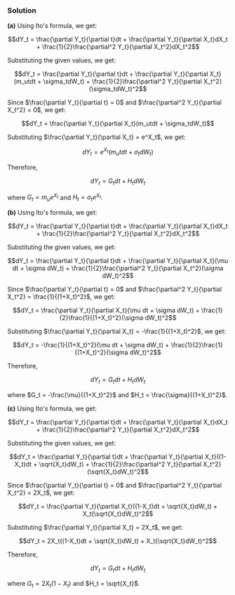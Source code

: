 

### Solution
**(a)** Using Ito's formula, we get:

$$dY_t = \frac{\partial Y_t}{\partial t}dt + \frac{\partial Y_t}{\partial X_t}dX_t + \frac{1}{2}\frac{\partial^2 Y_t}{\partial X_t^2}dX_t^2$$

Substituting the given values, we get:

$$dY_t = \frac{\partial Y_t}{\partial t}dt + \frac{\partial Y_t}{\partial X_t}(m_utdt + \sigma_tdW_t) + \frac{1}{2}\frac{\partial^2 Y_t}{\partial X_t^2}(\sigma_tdW_t)^2$$

Since $\frac{\partial Y_t}{\partial t} = 0$ and $\frac{\partial^2 Y_t}{\partial X_t^2} = 0$, we get:

$$dY_t = \frac{\partial Y_t}{\partial X_t}(m_utdt + \sigma_tdW_t)$$

Substituting $\frac{\partial Y_t}{\partial X_t} = e^X_t$, we get:

$$dY_t = e^{X_t}(m_utdt + \sigma_tdW_t)$$

Therefore,

$$dY_t = G_tdt + H_tdW_t$$

where $G_t = m_ue^{X_t}$ and $H_t= \sigma_te^{X_t}$.

**(b)** Using Ito's formula, we get:

$$dY_t = \frac{\partial Y_t}{\partial t}dt + \frac{\partial Y_t}{\partial X_t}dX_t + \frac{1}{2}\frac{\partial^2 Y_t}{\partial X_t^2}dX_t^2$$

Substituting the given values, we get:

$$dY_t = \frac{\partial Y_t}{\partial t}dt + \frac{\partial Y_t}{\partial X_t}(\mu dt + \sigma dW_t) + \frac{1}{2}\frac{\partial^2 Y_t}{\partial X_t^2}(\sigma dW_t)^2$$

Since $\frac{\partial Y_t}{\partial t} = 0$ and $\frac{\partial^2 Y_t}{\partial X_t^2} = \frac{1}{(1+X_t)^2}$, we get:

$$dY_t = \frac{\partial Y_t}{\partial X_t}(\mu dt + \sigma dW_t) + \frac{1}{2}\frac{1}{(1+X_t)^2}(\sigma dW_t)^2$$

Substituting $\frac{\partial Y_t}{\partial X_t} = -\frac{1}{(1+X_t)^2}$, we get:

$$dY_t = -\frac{1}{(1+X_t)^2}(\mu dt + \sigma dW_t) + \frac{1}{2}\frac{1}{(1+X_t)^2}(\sigma dW_t)^2$$

Therefore,

$$dY_t = G_tdt + H_tdW_t$$

where $G_t = -\frac{\mu}{(1+X_t)^2}$ and $H_t = \frac{\sigma}{(1+X_t)^2}$.

**(c)** Using Ito's formula, we get:

$$dY_t = \frac{\partial Y_t}{\partial t}dt + \frac{\partial Y_t}{\partial X_t}dX_t + \frac{1}{2}\frac{\partial^2 Y_t}{\partial X_t^2}dX_t^2$$

Substituting the given values, we get:

$$dY_t = \frac{\partial Y_t}{\partial t}dt + \frac{\partial Y_t}{\partial X_t}((1-X_t)dt + \sqrt{X_t}dW_t) + \frac{1}{2}\frac{\partial^2 Y_t}{\partial X_t^2}(\sqrt{X_t}dW_t)^2$$

Since $\frac{\partial Y_t}{\partial t} = 0$ and $\frac{\partial^2 Y_t}{\partial X_t^2} = 2X_t$, we get:

$$dY_t = \frac{\partial Y_t}{\partial X_t}((1-X_t)dt + \sqrt{X_t}dW_t) + X_t(\sqrt{X_t}dW_t)^2$$

Substituting $\frac{\partial Y_t}{\partial X_t} = 2X_t$, we get:

$$dY_t = 2X_t((1-X_t)dt + \sqrt{X_t}dW_t) + X_t(\sqrt{X_t}dW_t)^2$$

Therefore,

$$dY_t = G_tdt + H_tdW_t$$

where $G_t = 2X_t(1-X_t)$ and $H_t = \sqrt{X_t}$.